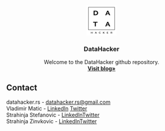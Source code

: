 <!-- PROJECT LOGO -->
<br />
<p align="center">
  <a href="http://datahacker.rs/">
    <img src="datahacker.jpg" alt="Logo" width="80" height="80">
  </a>

  <h3 align="center">DataHacker</h3>

  <p align="center">
    Welcome to the DataHacker github repository. 
    <br />
    <a href="http://datahacker.rs/"><strong>Visit blog»</strong></a>
    <br />
  </p>
</p>

<!-- CONTACT -->
## Contact
datahacker.rs - datahacker.rs@gmail.com <br />
Vladimir Matic - [LinkedIn](https://www.linkedin.com/in/vladimirmatic/) [Twitter](https://twitter.com/maticvl)<br />
Strahinja Stefanovic - [LinkedIn](https://www.linkedin.com/in/strahinja-stefanovic-047244175/)[Twitter](https://twitter.com/CaLeSS0)<br />
Strahinja Zinvkovic - [LinkedIn](https://www.linkedin.com/in/strahinja-zivkovic-1a1239167/)[Twitter](https://twitter.com/StrahinjaZivko7)<br />
